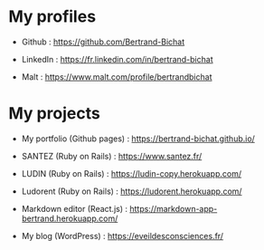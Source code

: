 # My profiles

* Github : https://github.com/Bertrand-Bichat

* LinkedIn : https://fr.linkedin.com/in/bertrand-bichat

* Malt : https://www.malt.com/profile/bertrandbichat

# My projects

* My portfolio (Github pages) : https://bertrand-bichat.github.io/

* SANTEZ (Ruby on Rails) : https://www.santez.fr/

* LUDIN (Ruby on Rails) : https://ludin-copy.herokuapp.com/

* Ludorent (Ruby on Rails) : https://ludorent.herokuapp.com/

* Markdown editor (React.js) : https://markdown-app-bertrand.herokuapp.com/

* My blog (WordPress) : https://eveildesconsciences.fr/
